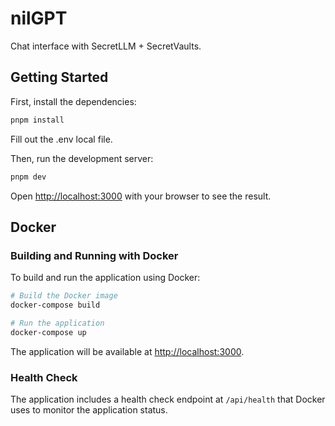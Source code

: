 # nilGPT

Chat interface with SecretLLM + SecretVaults.

## Getting Started

First, install the dependencies:

```bash
pnpm install
```

Fill out the .env local file.

Then, run the development server:

```bash
pnpm dev
```

Open [http://localhost:3000](http://localhost:3000) with your browser to see the result.

## Docker

### Building and Running with Docker

To build and run the application using Docker:

```bash
# Build the Docker image
docker-compose build

# Run the application
docker-compose up
```

The application will be available at [http://localhost:3000](http://localhost:3000).

### Health Check

The application includes a health check endpoint at `/api/health` that Docker uses to monitor the application status.
